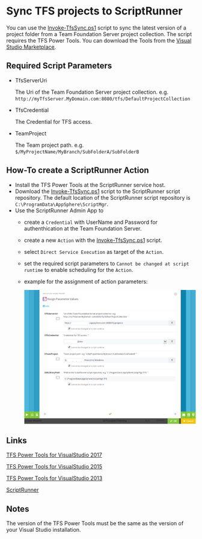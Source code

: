 # Sync TFS projects to ScriptRunner

You can use the [Invoke-TfsSync.ps1](./Invoke-TfsSync.ps1) script to sync the latest version of a project folder from a Team Foundation Server project collection.
The script requires the TFS Power Tools. You can download the Tools from the [Visual Studio Marketplace](https://marketplace.visualstudio.com).

## Required Script Parameters

- TfsServerUri

  The Uri of the Team Foundation Server project collection.
  e.g. `http://myTfsServer.MyDomain.com:8080/tfs/DefaultProjectCollection`

- TfsCredential

  The  Credential for TFS access.

- TeamProject

  The Team project path.
  e.g. `$/MyProjectName/MyBranch/SubFolderA/SubFolderB`

## How-To create a ScriptRunner Action

- Install the TFS Power Tools at the ScriptRunner service host.
- Download the [Invoke-TfsSync.ps1](./Invoke-TfsSync.ps1) script to the ScriptRunner script repository. The default location of the ScriptRunner script repository is `C:\ProgramData\AppSphere\ScriptMgr`.
- Use the ScriptRunner Admin App to
  - create a `Credential` with UserName and Password for authenthication at the Team Foundation Server.
  - create a new `Action` with the [Invoke-TfsSync.ps1](./Invoke-TfsSync.ps1) script.
  - select `Direct Service Execution` as target of the `Action`.
  - set the required script parameters to `Cannot be changed at script runtime` to enable scheduling for the `Action`.
  - example for the assignment of action parameters:

    ![How-To set Action parameters](./images/Invoke-TfsSync_ActionParameters.png)

## Links

[TFS Power Tools for VisualStudio 2017](https://marketplace.visualstudio.com/items?itemName=AdamRDriscoll.PowerShellToolsforVisualStudio2017-18561)

[TFS Power Tools for VisualStudio 2015](https://marketplace.visualstudio.com/items?itemName=AdamRDriscoll.PowerShellToolsforVisualStudio2015)

[TFS Power Tools for VisualStudio 2013](https://marketplace.visualstudio.com/items?itemName=AdamRDriscoll.PowerShellToolsforVisualStudio2013)

[ScriptRunner](https://scriptrunner.com "ScriptRunner")

## Notes

The version of the TFS Power Tools must be the same as the version of your Visual Studio installation.